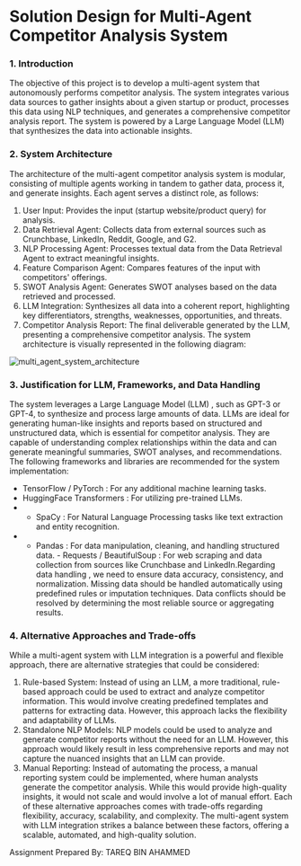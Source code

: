 # Solution Design for Multi-Agent Competitor Analysis System 

### 1. Introduction 
The objective of this project is to develop a multi-agent system that autonomously performs 
competitor analysis. The system integrates various data sources to gather insights about a 
given startup or product, processes this data using NLP techniques, and generates a 
comprehensive competitor analysis report. The system is powered by a Large Language 
Model (LLM) that synthesizes the data into actionable insights. 
### 2. System Architecture 
The architecture of the multi-agent competitor analysis system is modular, consisting of 
multiple agents working in tandem to gather data, process it, and generate insights. Each 
agent serves a distinct role, as follows: 
1. User Input: Provides the input (startup website/product query) for analysis. 
2. Data Retrieval Agent: Collects data from external sources such as Crunchbase, LinkedIn, 
Reddit, Google, and G2. 
3. NLP Processing Agent: Processes textual data from the Data Retrieval Agent to extract 
meaningful insights. 
4. Feature Comparison Agent: Compares features of the input with competitors' offerings. 
5. SWOT Analysis Agent: Generates SWOT analyses based on the data retrieved and 
processed. 
6. LLM Integration: Synthesizes all data into a coherent report, highlighting key 
differentiators, strengths, weaknesses, opportunities, and threats. 
7. Competitor Analysis Report: The final deliverable generated by the LLM, presenting a 
comprehensive competitor analysis. 
The system architecture is visually represented in the following diagram: 
 
 ![multi_agent_system_architecture](https://github.com/user-attachments/assets/21e45806-304f-466e-8271-c7d5b5d05ec1)

### 3. Justification for LLM, Frameworks, and Data Handling 
The system leverages a  Large Language Model (LLM) , such as GPT-3 or GPT-4, to 
synthesize and process large amounts of data. LLMs are ideal for generating human-like 
insights and reports based on structured and unstructured data, which is essential for 
competitor analysis. They are capable of understanding complex relationships within the 
data and can generate meaningful summaries, SWOT analyses, and recommendations. 
The following frameworks and libraries are recommended for the system implementation: 
- TensorFlow / PyTorch : For any additional machine learning tasks. 
-  HuggingFace Transformers : For utilizing pre-trained LLMs.
-  -  SpaCy : For Natural Language Processing tasks like text extraction and entity recognition.
-  -  Pandas : For data manipulation, cleaning, and handling structured data. -  Requests / BeautifulSoup : For web scraping and data collection from sources like Crunchbase and LinkedIn.Regarding  data handling , we need to ensure data accuracy, consistency, and normalization. Missing data should be handled automatically using predefined rules or imputation techniques. Data conflicts should be resolved by determining the most reliable source or aggregating results. 

### 4. Alternative Approaches and Trade-offs 
While a multi-agent system with LLM integration is a powerful and flexible approach, there 
are alternative strategies that could be considered: 
1.  Rule-based System: Instead of using an LLM, a more traditional, rule-based approach 
could be used to extract and analyze competitor information. This would involve creating 
predefined templates and patterns for extracting data. However, this approach lacks the 
flexibility and adaptability of LLMs. 
2.  Standalone NLP Models: NLP models could be used to analyze and generate competitor 
reports without the need for an LLM. However, this approach would likely result in less 
comprehensive reports and may not capture the nuanced insights that an LLM can provide. 
3.  Manual Reporting: Instead of automating the process, a manual reporting system could 
be implemented, where human analysts generate the competitor analysis. While this would 
provide high-quality insights, it would not scale and would involve a lot of manual effort. 
Each of these alternative approaches comes with trade-offs regarding flexibility, accuracy, 
scalability, and complexity. The multi-agent system with LLM integration strikes a balance 
between these factors, offering a scalable, automated, and high-quality solution. 


Assignment Prepared By:
TAREQ BIN AHAMMED



